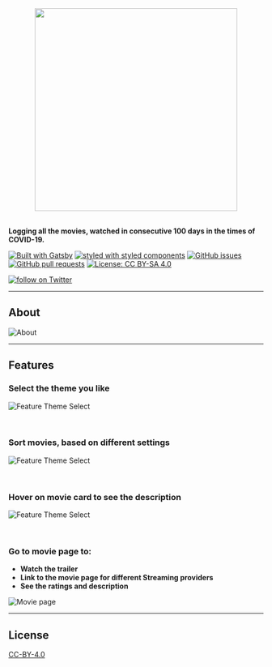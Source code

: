 <a href="https://100days100films.com" target="_blank" style="width:100%; text-align:center;display:block">
	<img src="https://res.cloudinary.com/ashwamegh/image/upload/v1608399317/100Days100Films/Screenshots/logo_yfarpd.png" height="auto" width="400px"
	/>
</a>

<br/>

<strong>Logging all the movies, watched in consecutive 100 days in the times of COVID-19.</strong>

[![Built with Gatsby](https://img.shields.io/badge/-built%20with%20gatsby-blueviolet?logo=gatsby)](https://gatsbyjs.org/)
[![styled with styled components](https://img.shields.io/badge/styled%20with-styled%20components-%23ff69b4)](https://github.com/styled-components/styled-components)
[![GitHub issues](https://img.shields.io/github/issues/ashwamegh/100Days100Films.svg?&colorB=ff0000)](https://github.com/ashwamegh/100Days100Films/issues)
[![GitHub pull requests](https://img.shields.io/github/issues-pr/ashwamegh/100Days100Films.svg?colorB=1FBF14)](https://github.com/ashwamegh/100Days100Films/pulls)
[![License: CC BY-SA 4.0](https://img.shields.io/badge/License-CC%20BY--SA%204.0-lightgrey.svg)](https://creativecommons.org/licenses/by-sa/4.0/)

<p>
  <a href="https://twitter.com/intent/follow?screen_name=ashwameghsocial">
    <img src="https://img.shields.io/twitter/follow/ashwameghsocial.svg?style=social"
      alt="follow on Twitter"></a>
</p>

---

## About

![About](https://res.cloudinary.com/ashwamegh/image/upload/v1608399319/100Days100Films/Screenshots/screenshot_arosdd.jpg)

---

## Features

### Select the theme you like

![Feature Theme Select](https://res.cloudinary.com/ashwamegh/image/upload/v1608399318/100Days100Films/Screenshots/feature-theme_aeentl.jpg)

<br/>

### Sort movies, based on different settings

![Feature Theme Select](https://res.cloudinary.com/ashwamegh/image/upload/v1608399318/100Days100Films/Screenshots/feature-sorting_blruyj.jpg)

<br/>

### Hover on movie card to see the description

![Feature Theme Select](https://res.cloudinary.com/ashwamegh/image/upload/v1608399318/100Days100Films/Screenshots/feature-description_drxuat.jpg)

<br/>

### Go to movie page to:
- __Watch the trailer__
- __Link to the movie page for different Streaming providers__
- __See the ratings and description__

![Movie page](https://res.cloudinary.com/ashwamegh/image/upload/v1608399318/100Days100Films/Screenshots/feature-movie-info_do7ji4.jpg)

---

## License
[CC-BY-4.0](/LICENSE)